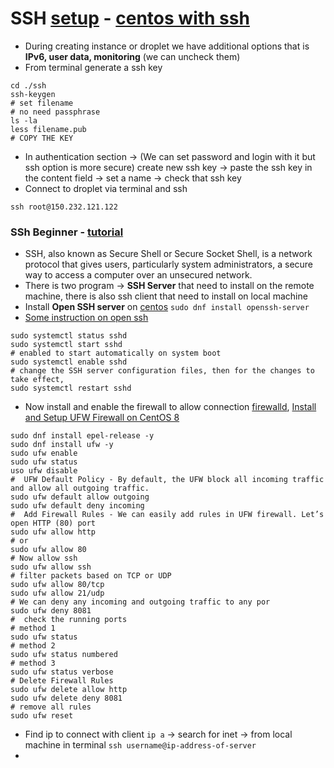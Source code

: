 # SSH [setup](https://www.digitalocean.com/community/tutorials/how-to-set-up-ssh-keys-2) - [centos with ssh](https://www.youtube.com/watch?v=kH4A43AYOQg&list=PLTGb7Fhy-jx_z9CMD8Vb0uVXYjlWXJirn&index=24)
 - During creating instance or droplet we have additional options that is **IPv6, user data, monitoring** (we can uncheck them)
 - From terminal generate a ssh key
```
cd ./ssh
ssh-keygen
# set filename
# no need passphrase
ls -la
less filename.pub
# COPY THE KEY
```
 - In authentication section -> (We can set password and login with it but ssh option is more secure) create new ssh key -> paste the ssh key in the content field -> set a name -> check that ssh key
 - Connect to droplet via terminal and ssh
```
ssh root@150.232.121.122
```

### SSh Beginner - [tutorial](https://www.youtube.com/watch?v=2QXkrLVsRmk&t=275s)
 - SSH, also known as Secure Shell or Secure Socket Shell, is a network protocol that gives users, particularly system administrators, a secure way to access a computer over an unsecured network.
 - There is two program -> **SSH Server** that need to install on the remote machine, there is also ssh client that need to install on local machine
 - Install **Open SSH server** on [centos](https://linuxconfig.org/install-ssh-server-on-redhat-8) `sudo dnf install openssh-server` 
 - [Some instruction on open ssh](https://linuxhint.com/enable_ssh_centos8/)
```
sudo systemctl status sshd
sudo systemctl start sshd
# enabled to start automatically on system boot
sudo systemctl enable sshd
# change the SSH server configuration files, then for the changes to take effect,
sudo systemctl restart sshd
```
 - Now install and enable the firewall to allow connection [firewalld](https://www.digitalocean.com/community/tutorials/how-to-set-up-a-firewall-using-firewalld-on-centos-8), [Install and Setup UFW Firewall on CentOS 8](https://shouts.dev/install-and-setup-ufw-firewall-on-centos-8-rhel-8)
```
sudo dnf install epel-release -y
sudo dnf install ufw -y
sudo ufw enable
sudo ufw status
uso ufw disable
#  UFW Default Policy - By default, the UFW block all incoming traffic and allow all outgoing traffic. 
sudo ufw default allow outgoing
sudo ufw default deny incoming
#  Add Firewall Rules - We can easily add rules in UFW firewall. Let’s open HTTP (80) port
sudo ufw allow http
# or
sudo ufw allow 80
# Now allow ssh
sudo ufw allow ssh
# filter packets based on TCP or UDP
sudo ufw allow 80/tcp
sudo ufw allow 21/udp
# We can deny any incoming and outgoing traffic to any por
sudo ufw deny 8081
#  check the running ports
# method 1
sudo ufw status
# method 2
sudo ufw status numbered
# method 3
sudo ufw status verbose
# Delete Firewall Rules
sudo ufw delete allow http
sudo ufw delete deny 8081
# remove all rules
sudo ufw reset
```
 - Find ip to connect with client `ip a` -> search for inet -> from local machine in terminal `ssh username@ip-address-of-server`
 - 
 




















